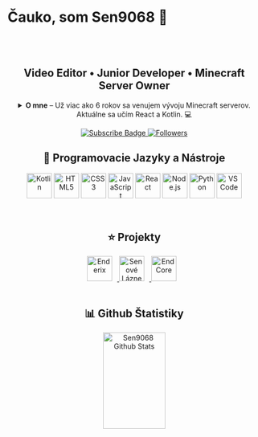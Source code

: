 <h1>Čauko, som Sen9068 👋</h1>
<br>

</br>

<h2 align="center">Video Editor • Junior Developer • Minecraft Server Owner</h2>

<details align="center">
  <summary><strong>O mne</strong> – Už viac ako 6 rokov sa venujem vývoju Minecraft serverov. Aktuálne sa učím React a Kotlin. 💻</summary>
  <p style="transition: opacity 0.3s ease-in-out; opacity: 0;">
    S viac ako 6-ročnou skúsenosťou vo vývoji Minecraft serverov som sa rozhodol rozšíriť svoje zručnosti a začať sa venovať aj vývoju v jazykoch ako Kotlin a React.
    <br /><br />
    <strong>Kotlin</strong> používam na vývoj vlastných Minecraft pluginov, kde sa zameriavam na tvorbu unikátnych herných mechanizmov a vylepšení. <br />
    <strong>React</strong> využívam pri vývoji svojho portfólia a aplikácií, kde sa zameriavam na moderné, interaktívne webové aplikácie.
    <br /><br />
    Okrem toho mám skúsenosti so Skriptom pre Minecraft a ovládam základné jazyky ako <strong>HTML</strong>, <strong>CSS</strong>, <strong>Lua</strong> a základný <strong>Python</strong>.
    <br /><br />
    🎥 Mám tiež YouTube kanál, na ktorom pravidelne zverejňujem tutoriály a videá zamerané na vývoj Minecraft pluginov a iných zaujímavých projektov. 
    Pozri si môj kanál <a href="https://www.youtube.com/c/Sen9068" target="_blank">Sen9068</a> pre viac informácií a zaujímavé videá!
  </p>
</details>


<p align="center">
  <p align="center">
   <a href="https://www.youtube.com/channel/UC3eQWJmjOwjwA7z2tUOUm4Q" target="_blank">
    <img src="https://custom-icon-badges.demolab.com/youtube/channel/subscribers/UC3eQWJmjOwjwA7z2tUOUm4Q?color=FF5858&label=DAJ%20ODBER&logo=video&logoColor=white&style=for-the-badge&labelColor=FF5858" 
         alt="Subscribe Badge" />
  </a>
  <a href="https://github.com/Sen9068?tab=followers">
    <img alt="Followers" title="Daj mi follow na Githube" 
         src="https://custom-icon-badges.demolab.com/github/followers/Sen9068?color=236ad3&labelColor=1155ba&style=for-the-badge&logo=person-add&label=Follow&logoColor=white"/>
  </a>
</p>

<h2 align="center">🚀 Programovacie Jazyky a Nástroje</h2>

<p align="center">
  <img alt="Kotlin" width="50px" src="https://cdn.jsdelivr.net/gh/devicons/devicon@latest/icons/kotlin/kotlin-original.svg"/>
  <img alt="HTML5" width="50px" src="https://cdn.jsdelivr.net/gh/devicons/devicon/icons/html5/html5-plain.svg"/>
  <img alt="CSS3" width="50px" src="https://cdn.jsdelivr.net/gh/devicons/devicon/icons/css3/css3-plain.svg"/>
  <img alt="JavaScript" width="50px" src="https://cdn.jsdelivr.net/gh/devicons/devicon/icons/javascript/javascript-plain.svg"/>
  <img alt="React" width="50px" src="https://cdn.jsdelivr.net/gh/devicons/devicon/icons/react/react-original.svg"/>
  <img alt="Node.js" width="50px" src="https://cdn.jsdelivr.net/gh/devicons/devicon/icons/nodejs/nodejs-original.svg"/>
  <img alt="Python" width="50px" src="https://cdn.jsdelivr.net/gh/devicons/devicon/icons/python/python-original.svg"/>
  <img alt="VS Code" width="50px" src="https://cdn.jsdelivr.net/gh/devicons/devicon@latest/icons/vscode/vscode-original.svg"/>
</p>

<br />

<h2 align="center">⭐ Projekty</h2>

<div align="center">
  <a href="https://www.enderix.eu/" target="_self">
    <img alt="Enderix" width="50px" style="padding-right:10px;" src="https://i.imgur.com/Li79mec.png"/>
  </a>

  <a href="https://dsc.gg/senovelazne" target="_self">
    <img alt="Senové Lázne" width="50px" style="padding-right:10px;" src="https://i.imgur.com/MvkCnve.png"/>
  </a>

  <a href="https://dsc.gg/endcore" target="_self">
    <img alt="EndCore" width="50px" style="padding-right:10px;" src="https://i.imgur.com/nJBMSQL.png"/>
  </a>
</div>


<br />

<h2 align="center">📊 Github Štatistiky</h2>

<div align="center">
  <a href="https://github.com/sen9068">
    <img alt="Sen9068 Github Stats" 
         src="https://denvercoder1-github-readme-stats.vercel.app/api?username=Sen9068&show_icons=true&count_private=true&theme=radical&border_color=FFD700&bg_color=2D2D2D&title_color=FFFFFF&icon_color=FFD700" 
         height="192px" width="49.5%"/>
  </a>
</div>

